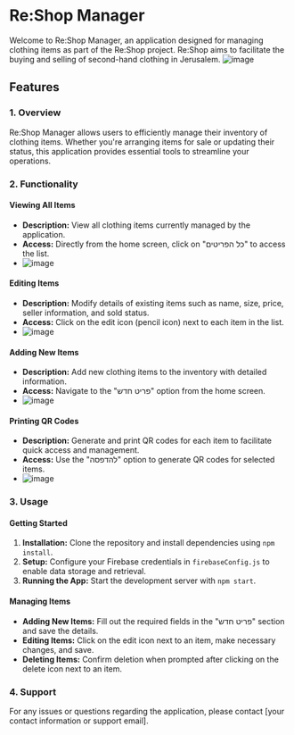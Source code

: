 # Re:Shop Manager

Welcome to Re:Shop Manager, an application designed for managing clothing items as part of the Re:Shop project. Re:Shop aims to facilitate the buying and selling of second-hand clothing in Jerusalem.
![image](https://github.com/or-meisson/reshop-manager/assets/148000181/f682938a-0ecb-476d-8788-9cb7577df10b)

## Features

### 1. Overview

Re:Shop Manager allows users to efficiently manage their inventory of clothing items. Whether you're arranging items for sale or updating their status, this application provides essential tools to streamline your operations.


### 2. Functionality

#### Viewing All Items

- **Description:** View all clothing items currently managed by the application.
- **Access:** Directly from the home screen, click on "כל הפריטים" to access the list.
- ![image](https://github.com/or-meisson/reshop-manager/assets/148000181/24e617dd-37c0-459b-b02f-9fae33a1c3de)


#### Editing Items

- **Description:** Modify details of existing items such as name, size, price, seller information, and sold status.
- **Access:** Click on the edit icon (pencil icon) next to each item in the list.
- ![image](https://github.com/or-meisson/reshop-manager/assets/148000181/105ca6d4-3ba9-4b01-8b21-0f027a867f8e)


#### Adding New Items

- **Description:** Add new clothing items to the inventory with detailed information.
- **Access:** Navigate to the "פריט חדש" option from the home screen.
- ![image](https://github.com/or-meisson/reshop-manager/assets/148000181/7c480149-cb8d-4aee-831c-ed6d4d1d9588)


#### Printing QR Codes

- **Description:** Generate and print QR codes for each item to facilitate quick access and management.
- **Access:** Use the "להדפסה" option to generate QR codes for selected items.
- ![image](https://github.com/or-meisson/reshop-manager/assets/148000181/bd279a2a-38a9-4ee7-81a1-ee0926e87d64)


### 3. Usage

#### Getting Started

1. **Installation:** Clone the repository and install dependencies using `npm install`.
2. **Setup:** Configure your Firebase credentials in `firebaseConfig.js` to enable data storage and retrieval.
3. **Running the App:** Start the development server with `npm start`.

#### Managing Items

- **Adding New Items:** Fill out the required fields in the "פריט חדש" section and save the details.
- **Editing Items:** Click on the edit icon next to an item, make necessary changes, and save.
- **Deleting Items:** Confirm deletion when prompted after clicking on the delete icon next to an item.

### 4. Support

For any issues or questions regarding the application, please contact [your contact information or support email].
